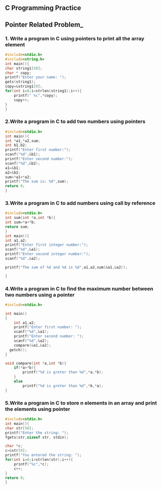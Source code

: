 ## **C Programming Practice**
## Pointer Related Problem_


### 1. Write a program in C using pointers to print all the array element 

```c
#include<stdio.h>
#include<string.h>
int main(){
char string1[50];
char * copy;
printf("Enter your name: ");
gets(string1);
copy=&string1[0];
for(int i=0;i<strlen(string1);i++){
    printf(" %c",*copy);
    copy++;
}
}

```

### 2.Write a program in C to add two numbers using pointers

```c
#include<stdio.h>
int main(){
int *a1,*a2,sum;
int b1,b2;
printf("Enter first number:");
scanf("%d",&b1);
printf("Enter second number:");
scanf("%d",&b2);
a1=&b1;
a2=&b2;
sum=*a1+*a2;
printf("The sum is: %d",sum);
return 0;
}

```

### 3.Write a program in C to add numbers using call by reference

```c
#include<stdio.h>
int sum(int *a,int *b){
int sum=*a+*b;
return sum;
}
int main(){
int a1,a2;
printf("Enter first integer number:");
scanf("%d",&a1);
printf("Enter second integer number:");
scanf("%d",&a2);

printf("The sum of %d and %d is %d",a1,a2,sum(&a1,&a2));

}

```

### 4.Write a program in C to find the maximum number between two numbers using a pointer
```c
#include<stdio.h>

int main()
{
    int a1,a2;
    printf("Enter first number: ");
    scanf("%d",&a1);
    printf("Enter second number: ");
    scanf("%d",&a2);
    compare(&a1,&a2);
  getch();
}

void compare(int *a,int *b){
    if(*a>*b){
        printf("%d is greter than %d",*a,*b);
    }
    else
        printf("%d is greter than %d",*b,*a);
}

```

### 5.Write a program in C to store n elements in an array and print the elements using pointer

```c
#include<stdio.h>
int main(){
char str[50];
printf("Enter the string: ");
fgets(str,sizeof str, stdin);

char *c;
c=&str[0];
printf("You entered the string: ");
for(int i=0;i<strlen(str);i++){
    printf("%c",*c);
    c++;
}
return 0;
}

```

